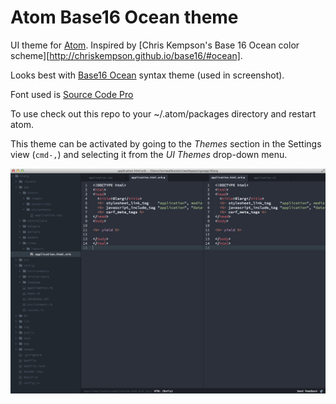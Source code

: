 # Atom Base16 Ocean theme

UI theme for [Atom][atom]. Inspired by [Chris Kempson's Base 16 Ocean color scheme][http://chriskempson.github.io/base16/#ocean].

Looks best with [Base16 Ocean][base16-ocean-atom] syntax theme (used in screenshot).

Font used is [Source Code Pro][source-code-pro]

To use check out this repo to your ~/.atom/packages directory and restart atom.

This theme can be activated by going to
the _Themes_ section in the Settings view (`cmd-,`) and selecting it from the
_UI Themes_ drop-down menu.

![](https://github.com/lynnwallenstein/atom-base16-ocean/blob/master/screenshot.png?raw=true)

[atom]: http://atom.io/
[base16-ocean-colors]: http://chriskempson.github.io/base16/#ocean
[base16-ocean-atom]: https://github.com/lynnwallenstein/syntax-theme-base16-ocean
[source-code-pro]: http://www.google.com/fonts/specimen/Source+Code+Pro
